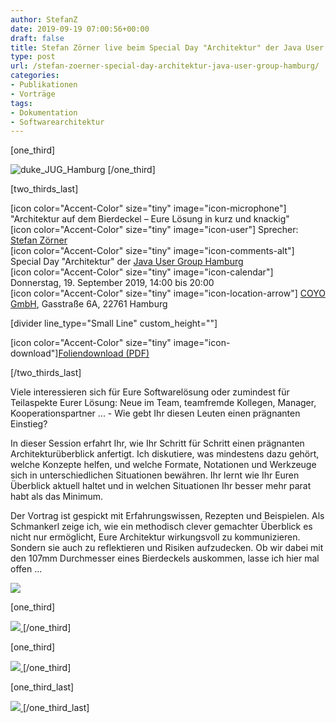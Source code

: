 ```yaml
---
author: StefanZ
date: 2019-09-19 07:00:56+00:00
draft: false
title: Stefan Zörner live beim Special Day "Architektur" der Java User Group Hamburg
type: post
url: /stefan-zoerner-special-day-architektur-java-user-group-hamburg/
categories:
- Publikationen
- Vorträge
tags:
- Dokumentation
- Softwarearchitektur
---
```


[one_third]




![duke_JUG_Hamburg](https://www.embarc.de/wp-content/uploads/2016/03/duke_JUG_Hamburg.png)
[/one_third]




[two_thirds_last]




[icon color="Accent-Color" size="tiny" image="icon-microphone"] "Architektur auf dem Bierdeckel – Eure Lösung in kurz und knackig"  
[icon color="Accent-Color" size="tiny" image="icon-user"] Sprecher: [Stefan Zörner](https://www.embarc.de/stefan-zoerner/)  
[icon color="Accent-Color" size="tiny" image="icon-comments-alt"] Special Day "Architektur" der [Java User Group Hamburg](https://www.meetup.com/de-DE/jug-hamburg/)  
[icon color="Accent-Color" size="tiny" image="icon-calendar"] Donnerstag, 19. September 2019, 14:00 bis 20:00  
[icon color="Accent-Color" size="tiny" image="icon-location-arrow"] [COYO GmbH](https://www.google.com/maps/search/?api=1&query=COYO+GmbH%2C+Gasstraße+6A%2C+Hamburg%2C+HH%2C+22761%2C+de&query_place_id=ChIJQYcimJWFsUcRIpi0CHM_wTc), Gasstraße 6A, 22761 Hamburg




[divider line_type="Small Line" custom_height=""]




[icon color="Accent-Color" size="tiny" image="icon-download"][Foliendownload (PDF)](https://www.embarc.de/wp-content/uploads/2019/09/szoerner_architekturueberblicke_jughh_2019_deploy.pdf)




[/two_thirds_last]







Viele interessieren sich für Eure Softwarelösung oder zumindest für Teilaspekte Eurer Lösung: Neue im Team, teamfremde Kollegen, Manager, Kooperationspartner ... - Wie gebt Ihr diesen Leuten einen prägnanten Einstieg?




In dieser Session erfahrt Ihr, wie Ihr Schritt für Schritt einen prägnanten Architekturüberblick anfertigt. Ich diskutiere, was mindestens dazu gehört, welche Konzepte helfen, und welche Formate, Notationen und Werkzeuge sich in unterschiedlichen Situationen bewähren. Ihr lernt wie Ihr Euren Überblick aktuell haltet und in welchen Situationen Ihr besser mehr parat habt als das Minimum.




Der Vortrag ist gespickt mit Erfahrungswissen, Rezepten und Beispielen. Als Schmankerl zeige ich, wie ein methodisch clever gemachter Überblick es nicht nur ermöglicht, Eure Architektur wirkungsvoll zu kommunizieren. Sondern sie auch zu reflektieren und Risiken aufzudecken. Ob wir dabei mit den 107mm Durchmesser eines Bierdeckels auskommen, lasse ich hier mal offen ...






[![](https://www.embarc.de/wp-content/uploads/2019/09/szoerner_architekturueberblicke_jughh_2019.png)
](https://www.embarc.de/wp-content/uploads/2019/09/szoerner_architekturueberblicke_jughh_2019_deploy.pdf)












[one_third]




[![](https://www.embarc.de/wp-content/uploads/2019/09/JUG-Hamburg-Stefan-Zoerner-Special-Day-2019_p2.jpg)
](https://www.embarc.de/wp-content/uploads/2019/09/JUG-Hamburg-Stefan-Zoerner-Special-Day-2019_p2.jpg)[/one_third]




[one_third]




[![](https://www.embarc.de/wp-content/uploads/2019/09/JUG-Hamburg-Stefan-Zoerner-Special-Day-2019-p2.jpg)
](https://www.embarc.de/wp-content/uploads/2019/09/JUG-Hamburg-Stefan-Zoerner-Special-Day-2019-p2.jpg)[/one_third]




[one_third_last]




[![](https://www.embarc.de/wp-content/uploads/2019/09/JUG-Hamburg-Stefan-Zoerner-Special-Day-2019.jpg)
](https://www.embarc.de/wp-content/uploads/2019/09/JUG-Hamburg-Stefan-Zoerner-Special-Day-2019.jpg)[/one_third_last]





